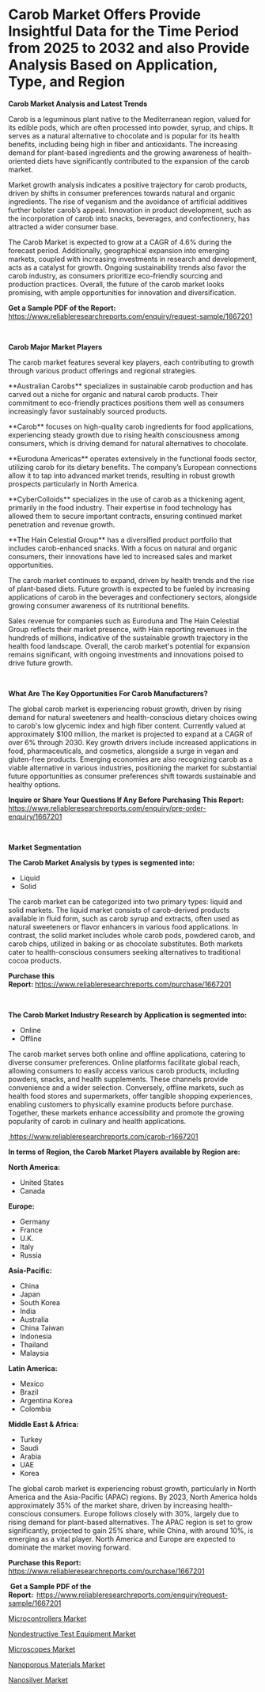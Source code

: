 <p><h1>Carob Market Offers Provide Insightful Data for the Time Period from 2025 to 2032 and also Provide Analysis Based on Application, Type, and Region</h1></p><p><strong>Carob Market Analysis and Latest Trends</strong></p>
<p><p>Carob is a leguminous plant native to the Mediterranean region, valued for its edible pods, which are often processed into powder, syrup, and chips. It serves as a natural alternative to chocolate and is popular for its health benefits, including being high in fiber and antioxidants. The increasing demand for plant-based ingredients and the growing awareness of health-oriented diets have significantly contributed to the expansion of the carob market.</p><p>Market growth analysis indicates a positive trajectory for carob products, driven by shifts in consumer preferences towards natural and organic ingredients. The rise of veganism and the avoidance of artificial additives further bolster carob’s appeal. Innovation in product development, such as the incorporation of carob into snacks, beverages, and confectionery, has attracted a wider consumer base.</p><p>The Carob Market is expected to grow at a CAGR of 4.6% during the forecast period. Additionally, geographical expansion into emerging markets, coupled with increasing investments in research and development, acts as a catalyst for growth. Ongoing sustainability trends also favor the carob industry, as consumers prioritize eco-friendly sourcing and production practices. Overall, the future of the carob market looks promising, with ample opportunities for innovation and diversification.</p></p>
<p><strong>Get a Sample PDF of the Report:&nbsp;</strong> <a href="https://www.reliableresearchreports.com/enquiry/request-sample/1667201?utm_campaign=83&utm_medium=2&utm_source=Github&utm_content=ia&utm_term=06032025&utm_id=carob">https://www.reliableresearchreports.com/enquiry/request-sample/1667201</a></p>
<p>&nbsp;</p>
<p><strong>Carob Major Market Players</strong></p>
<p><p>The carob market features several key players, each contributing to growth through various product offerings and regional strategies. </p><p>**Australian Carobs** specializes in sustainable carob production and has carved out a niche for organic and natural carob products. Their commitment to eco-friendly practices positions them well as consumers increasingly favor sustainably sourced products. </p><p>**Carob** focuses on high-quality carob ingredients for food applications, experiencing steady growth due to rising health consciousness among consumers, which is driving demand for natural alternatives to chocolate. </p><p>**Euroduna Americas** operates extensively in the functional foods sector, utilizing carob for its dietary benefits. The company’s European connections allow it to tap into advanced market trends, resulting in robust growth prospects particularly in North America.</p><p>**CyberColloids** specializes in the use of carob as a thickening agent, primarily in the food industry. Their expertise in food technology has allowed them to secure important contracts, ensuring continued market penetration and revenue growth.</p><p>**The Hain Celestial Group** has a diversified product portfolio that includes carob-enhanced snacks. With a focus on natural and organic consumers, their innovations have led to increased sales and market opportunities.</p><p>The carob market continues to expand, driven by health trends and the rise of plant-based diets. Future growth is expected to be fueled by increasing applications of carob in the beverages and confectionery sectors, alongside growing consumer awareness of its nutritional benefits.</p><p>Sales revenue for companies such as Euroduna and The Hain Celestial Group reflects their market presence, with Hain reporting revenues in the hundreds of millions, indicative of the sustainable growth trajectory in the health food landscape. Overall, the carob market's potential for expansion remains significant, with ongoing investments and innovations poised to drive future growth.</p></p>
<p>&nbsp;</p>
<p><strong>What Are The Key Opportunities For Carob Manufacturers?</strong></p>
<p><p>The global carob market is experiencing robust growth, driven by rising demand for natural sweeteners and health-conscious dietary choices owing to carob's low glycemic index and high fiber content. Currently valued at approximately $100 million, the market is projected to expand at a CAGR of over 6% through 2030. Key growth drivers include increased applications in food, pharmaceuticals, and cosmetics, alongside a surge in vegan and gluten-free products. Emerging economies are also recognizing carob as a viable alternative in various industries, positioning the market for substantial future opportunities as consumer preferences shift towards sustainable and healthy options.</p></p>
<p><strong>Inquire or Share Your Questions If Any Before Purchasing This Report:</strong> <a href="https://www.reliableresearchreports.com/enquiry/pre-order-enquiry/1667201?utm_campaign=83&utm_medium=2&utm_source=Github&utm_content=ia&utm_term=06032025&utm_id=carob">https://www.reliableresearchreports.com/enquiry/pre-order-enquiry/1667201</a></p>
<p>&nbsp;</p>
<p><strong>Market Segmentation</strong></p>
<p><strong>The Carob Market Analysis by types is segmented into:</strong></p>
<p><ul><li>Liquid</li><li>Solid</li></ul></p>
<p><p>The carob market can be categorized into two primary types: liquid and solid markets. The liquid market consists of carob-derived products available in fluid form, such as carob syrup and extracts, often used as natural sweeteners or flavor enhancers in various food applications. In contrast, the solid market includes whole carob pods, powdered carob, and carob chips, utilized in baking or as chocolate substitutes. Both markets cater to health-conscious consumers seeking alternatives to traditional cocoa products.</p></p>
<p><strong>Purchase this Report:&nbsp;</strong><a href="https://www.reliableresearchreports.com/purchase/1667201?utm_campaign=83&utm_medium=2&utm_source=Github&utm_content=ia&utm_term=06032025&utm_id=carob">https://www.reliableresearchreports.com/purchase/1667201</a></p>
<p>&nbsp;</p>
<p><strong>The Carob Market Industry Research by Application is segmented into:</strong></p>
<p><ul><li>Online</li><li>Offline</li></ul></p>
<p><p>The carob market serves both online and offline applications, catering to diverse consumer preferences. Online platforms facilitate global reach, allowing consumers to easily access various carob products, including powders, snacks, and health supplements. These channels provide convenience and a wider selection. Conversely, offline markets, such as health food stores and supermarkets, offer tangible shopping experiences, enabling customers to physically examine products before purchase. Together, these markets enhance accessibility and promote the growing popularity of carob in culinary and health applications.</p></p>
<p><a href="https://www.reliableresearchreports.com/carob-r1667201?utm_campaign=83&utm_medium=2&utm_source=Github&utm_content=ia&utm_term=06032025&utm_id=carob">&nbsp;https://www.reliableresearchreports.com/carob-r1667201</a></p>
<p><strong>In terms of Region, the Carob Market Players available by Region are:</strong></p>
<p>
    <p> <strong> North America: </strong>
        <ul>
            <li>United States</li>
            <li>Canada</li>
        </ul>
        </p> 
    <p> <strong> Europe: </strong>
        <ul>
            <li>Germany</li>
            <li>France</li>
            <li>U.K.</li>
            <li>Italy</li>
            <li>Russia</li>
        </ul>
        </p> 
    <p> <strong> Asia-Pacific: </strong>
        <ul>
            <li>China</li>
            <li>Japan</li>
            <li>South Korea</li>
            <li>India</li>
            <li>Australia</li>
            <li>China Taiwan</li>
            <li>Indonesia</li>
            <li>Thailand</li>
            <li>Malaysia</li>
        </ul>
        </p> 
    <p> <strong> Latin America: </strong>
        <ul>
            <li>Mexico</li>
            <li>Brazil</li>
            <li>Argentina Korea</li>
            <li>Colombia</li>
        </ul>
        </p> 
    <p> <strong> Middle East & Africa: </strong>
        <ul>
            <li>Turkey</li>
            <li>Saudi</li>
            <li>Arabia</li>
            <li>UAE</li>
            <li>Korea</li>
        </ul>
    </p>
    </p>
<p><p>The global carob market is experiencing robust growth, particularly in North America and the Asia-Pacific (APAC) regions. By 2023, North America holds approximately 35% of the market share, driven by increasing health-conscious consumers. Europe follows closely with 30%, largely due to rising demand for plant-based alternatives. The APAC region is set to grow significantly, projected to gain 25% share, while China, with around 10%, is emerging as a vital player. North America and Europe are expected to dominate the market moving forward.</p></p>
<p><strong>Purchase this Report: </strong><a href="https://www.reliableresearchreports.com/purchase/1667201?utm_campaign=83&utm_medium=2&utm_source=Github&utm_content=ia&utm_term=06032025&utm_id=carob">https://www.reliableresearchreports.com/purchase/1667201</a></p>
<p>&nbsp;<strong>Get a Sample PDF of the Report:&nbsp;&nbsp;</strong><a href="https://www.reliableresearchreports.com/enquiry/request-sample/1667201?utm_campaign=83&utm_medium=2&utm_source=Github&utm_content=ia&utm_term=06032025&utm_id=carob">https://www.reliableresearchreports.com/enquiry/request-sample/1667201</a></p>
<p><strong></strong></p>
<p><p><a href="https://github.com/leijavaagexo/Market-Research-Report-List-1/blob/main/microcontrollers-market.md?utm_campaign=83&utm_medium=2&utm_source=Github&utm_content=ia&utm_term=06032025&utm_id=carob">Microcontrollers Market</a></p><p><a href="https://github.com/baheraennika/Market-Research-Report-List-1/blob/main/nondestructive-test-equipment-market.md?utm_campaign=83&utm_medium=2&utm_source=Github&utm_content=ia&utm_term=06032025&utm_id=carob">Nondestructive Test Equipment Market</a></p><p><a href="https://github.com/abidomamen/Market-Research-Report-List-1/blob/main/microscopes-market.md?utm_campaign=83&utm_medium=2&utm_source=Github&utm_content=ia&utm_term=06032025&utm_id=carob">Microscopes Market</a></p><p><a href="https://github.com/adelanwkadua/Market-Research-Report-List-1/blob/main/nanoporous-materials-market.md?utm_campaign=83&utm_medium=2&utm_source=Github&utm_content=ia&utm_term=06032025&utm_id=carob">Nanoporous Materials Market</a></p><p><a href="https://github.com/mokeleveisel/Market-Research-Report-List-1/blob/main/nanosilver-market.md?utm_campaign=83&utm_medium=2&utm_source=Github&utm_content=ia&utm_term=06032025&utm_id=carob">Nanosilver Market</a></p></p>